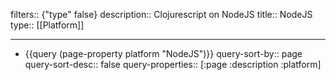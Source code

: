 filters:: {"type" false}
description:: Clojurescript on NodeJS
title:: NodeJS
type:: [[Platform]]

- ---
- {{query (page-property platform "NodeJS")}}
  query-sort-by:: page
  query-sort-desc:: false
  query-properties:: [:page :description :platform]